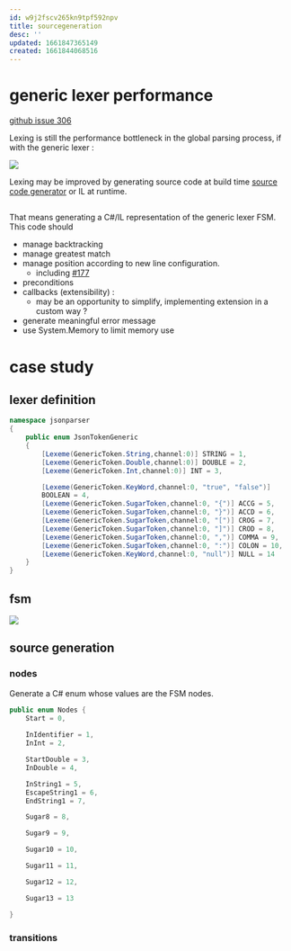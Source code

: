 ```yaml
---
id: w9j2fscv265kn9tpf592npv
title: sourcegeneration
desc: ''
updated: 1661847365149
created: 1661844068516
---
```


# generic lexer performance

[github issue 306](https://github.com/b3b00/csly/issues/306)

Lexing is still the performance bottleneck in the global parsing process, if with the generic lexer :

![](/assets/images/2022-08-30-09-21-36.png)

Lexing may be improved by generating source code at build time [source code generator](https://docs.microsoft.com/fr-fr/dotnet/csharp/roslyn-sdk/source-generators-overview) or IL at runtime.

## 

That means generating a C#/IL representation of the generic lexer FSM.
This code should
   - manage backtracking
   - manage greatest match
   - manage position according to new line configuration.
        -  including [#177](https://github.com/b3b00/csly/issues/177)
   - preconditions
   - callbacks (extensibility) : 
       - may be an opportunity to simplify, implementing extension in a custom way ?
   - generate meaningful error message
   - use System.Memory to limit memory use

# case study

## lexer definition

```csharp
namespace jsonparser
{
    public enum JsonTokenGeneric
    {
        [Lexeme(GenericToken.String,channel:0)] STRING = 1,
        [Lexeme(GenericToken.Double,channel:0)] DOUBLE = 2,
        [Lexeme(GenericToken.Int,channel:0)] INT = 3,

        [Lexeme(GenericToken.KeyWord,channel:0, "true", "false")]
        BOOLEAN = 4,
        [Lexeme(GenericToken.SugarToken,channel:0, "{")] ACCG = 5,
        [Lexeme(GenericToken.SugarToken,channel:0, "}")] ACCD = 6,
        [Lexeme(GenericToken.SugarToken,channel:0, "[")] CROG = 7,
        [Lexeme(GenericToken.SugarToken,channel:0, "]")] CROD = 8,
        [Lexeme(GenericToken.SugarToken,channel:0, ",")] COMMA = 9,
        [Lexeme(GenericToken.SugarToken,channel:0, ":")] COLON = 10,
        [Lexeme(GenericToken.KeyWord,channel:0, "null")] NULL = 14
    }
}
```

## fsm

![](/assets/images/graphviz.svg)

## source generation

### nodes

Generate a C# enum whose values are the FSM nodes.

```csharp
public enum Nodes {
    Start = 0,
    
    InIdentifier = 1,
    InInt = 2,

    StartDouble = 3,
    InDouble = 4,

    InString1 = 5,
    EscapeString1 = 6,
    EndString1 = 7,

    Sugar8 = 8,

    Sugar9 = 9,

    Sugar10 = 10,

    Sugar11 = 11,

    Sugar12 = 12,

    Sugar13 = 13

}
```


### transitions






